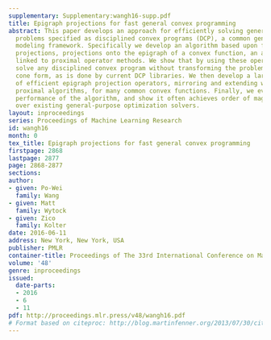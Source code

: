 ```yaml
---
supplementary: Supplementary:wangh16-supp.pdf
title: Epigraph projections for fast general convex programming
abstract: This paper develops an approach for efficiently solving general convex optimization
  problems specified as disciplined convex programs (DCP), a common general-purpose
  modeling framework. Specifically we develop an algorithm based upon fast epigraph
  projections, projections onto the epigraph of a convex function, an approach closely
  linked to proximal operator methods. We show that by using these operators, we can
  solve any disciplined convex program without transforming the problem to a standard
  cone form, as is done by current DCP libraries. We then develop a large library
  of efficient epigraph projection operators, mirroring and extending work on fast
  proximal algorithms, for many common convex functions. Finally, we evaluate the
  performance of the algorithm, and show it often achieves order of magnitude speedups
  over existing general-purpose optimization solvers.
layout: inproceedings
series: Proceedings of Machine Learning Research
id: wangh16
month: 0
tex_title: Epigraph projections for fast general convex programming
firstpage: 2868
lastpage: 2877
page: 2868-2877
sections: 
author:
- given: Po-Wei
  family: Wang
- given: Matt
  family: Wytock
- given: Zico
  family: Kolter
date: 2016-06-11
address: New York, New York, USA
publisher: PMLR
container-title: Proceedings of The 33rd International Conference on Machine Learning
volume: '48'
genre: inproceedings
issued:
  date-parts:
  - 2016
  - 6
  - 11
pdf: http://proceedings.mlr.press/v48/wangh16.pdf
# Format based on citeproc: http://blog.martinfenner.org/2013/07/30/citeproc-yaml-for-bibliographies/
---
```

